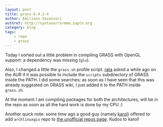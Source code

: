 ```yaml
---
layout: post
title: grass-6.4.2-4
author: Emiliano Vavassori
authref: http://syntaxerrormmm.zapto.org
category: blog
tags:
    - repo
    - grass
---
```

Today I sorted out a little problem in compiling GRASS with OpenGL support: a
dependency was missing (`glu`).

Also, I changed a little the `grass.sh` profile script.
[rata](mailto:rikardo.horo--AT--gmail.com) asked a while ago on the AUR if it
was possible to include the `scripts` subdirectory of GRASS inside the PATH. I
did some searches; as soon as I have seen that this was already suggested on
GRASS wiki, I just added it to the PATH inside `grass.sh`.

At the moment I am compiling packages for both the architectures, will be in
the repo as soon as all the hard work is done by my CPU :)

Another quick note: some time ago a good guy (namely
[karol](mailto:karol.bkazewicz--AT--gmail.com)) offered to add `archlinuxgis`
repo to [the unofficial repos
page](https://wiki.archlinux.org/index.php/Unofficial_User_Repositories#Unsigned_2).
Kudos to karol!

